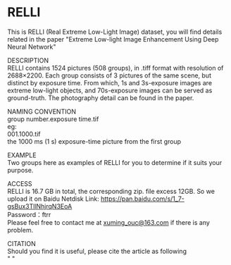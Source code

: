 # RELLI

This is RELLI (Real Extreme Low-Light Image) dataset, you will find details related in the paper "Extreme Low-light Image Enhancement Using Deep Neural Network"


DESCRIPTION  
RELLI contains 1524 pictures (508  groups), in .tiff format with resolution of 2688×2200. Each group consists of 3 pictures of the same scene, but distinct by exposure time.    From which, 1s and 3s-exposure images are extreme low-light objects, and 70s-exposure images can be served as ground-truth. The photography detail can be found in the paper.


NAMING CONVENTION  
group number.exposure time.tif  
eg:    
001.1000.tif   
the 1000 ms (1 s) exposure-time picture from the first group   


EXAMPLE  
Two groups here as examples of RELLI for you to determine if it suits your purpose.


ACCESS  
RELLI is 16.7 GB in total, the corresponding zip. file excess 12GB. So we upload it on Baidu Netdisk
Link:   https://pan.baidu.com/s/1_7-gsBux3TllNhjrqN3EoA   
Password：ftrr  
Please feel free to contact me at xuming_ouc@163.com if there is any problem.


CITATION  
Should you find it is useful, please cite the article as following   
"  "

  
